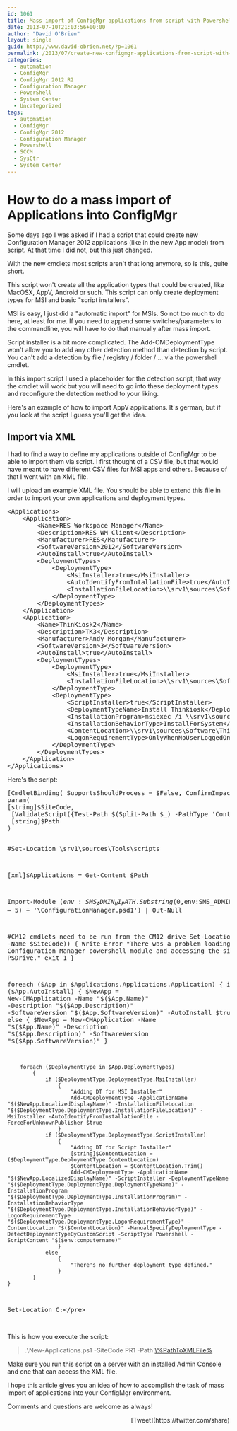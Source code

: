 ```yaml
---
id: 1061
title: Mass import of ConfigMgr applications from script with Powershell
date: 2013-07-10T21:03:56+00:00
author: "David O'Brien"
layout: single
guid: http://www.david-obrien.net/?p=1061
permalink: /2013/07/create-new-configmgr-applications-from-script-with-powershell/
categories:
  - automation
  - ConfigMgr
  - ConfigMgr 2012 R2
  - Configuration Manager
  - PowerShell
  - System Center
  - Uncategorized
tags:
  - automation
  - ConfigMgr
  - ConfigMgr 2012
  - Configuration Manager
  - Powershell
  - SCCM
  - SysCtr
  - System Center
---
```

# How to do a mass import of Applications into ConfigMgr

Some days ago I was asked if I had a script that could create new Configuration Manager 2012 applications (like in the new App model) from script. At that time I did not, but this just changed.

With the new cmdlets most scripts aren't that long anymore, so is this, quite short.

This script won't create all the application types that could be created, like MacOSX, AppV, Android or such. This script can only create deployment types for MSI and basic "script installers".

MSI is easy, I just did a "automatic import" for MSIs. So not too much to do here, at least for me. If you need to append some switches/parameters to the commandline, you will have to do that manually after mass import.

Script installer is a bit more complicated. The Add-CMDeploymentType won't allow you to add any other detection method than detection by script. You can't add a detection by file / registry / folder / ... via the powershell cmdlet.
  
In this import script I used a placeholder for the detection script, that way the cmdlet will work but you will need to go into these deployment types and reconfigure the detection method to your liking.

Here's an example of how to import AppV applications. It's german, but if you look at the script I guess you'll get the idea.

## Import via XML

I had to find a way to define my applications outside of ConfigMgr to be able to import them via script. I first thought of a CSV file, but that would have meant to have different CSV files for MSI apps and others. Because of that I went with an XML file.

I will upload an example XML file. You should be able to extend this file in order to import your own applications and deployment types.

<div class="wlWriterEditableSmartContent" id="scid:812469c5-0cb0-4c63-8c15-c81123a09de7:a0ae5ca4-ec9b-4320-9ac9-7b8460274f85" style="margin: 0px; padding: 0px; float: none; display: inline;">
  <pre class="xml:nogutter:nocontrols:collapse">&lt;Applications&gt;
	&lt;Application&gt;
		&lt;Name&gt;RES Workspace Manager&lt;/Name&gt;
		&lt;Description&gt;RES WM Client&lt;/Description&gt;
		&lt;Manufacturer&gt;RES&lt;/Manufacturer&gt;
		&lt;SoftwareVersion&gt;2012&lt;/SoftwareVersion&gt;
		&lt;AutoInstall&gt;true&lt;/AutoInstall&gt;
		&lt;DeploymentTypes&gt;
			&lt;DeploymentType&gt;
				&lt;MsiInstaller&gt;true&lt;/MsiInstaller&gt;
				&lt;AutoIdentifyFromIntallationFile&gt;true&lt;/AutoIdentifyFromIntallationFile&gt; --&gt;
				&lt;InstallationFileLocation&gt;\\srv1\sources\Software\RES\RES-WM-2012.msi&lt;/InstallationFileLocation&gt;
			&lt;/DeploymentType&gt;
		&lt;/DeploymentTypes&gt;
	&lt;/Application&gt;
	&lt;Application&gt;
		&lt;Name&gt;ThinKiosk2&lt;/Name&gt;
		&lt;Description&gt;TK3&lt;/Description&gt;
		&lt;Manufacturer&gt;Andy Morgan&lt;/Manufacturer&gt;
		&lt;SoftwareVersion&gt;3&lt;/SoftwareVersion&gt;
		&lt;AutoInstall&gt;true&lt;/AutoInstall&gt;
		&lt;DeploymentTypes&gt;
			&lt;DeploymentType&gt;
				&lt;MsiInstaller&gt;true&lt;/MsiInstaller&gt;
				&lt;InstallationFileLocation&gt;\\srv1\sources\Software\ThinKiosk\Kiosk-Installer.msi&lt;/InstallationFileLocation&gt;
			&lt;/DeploymentType&gt;
			&lt;DeploymentType&gt;
				&lt;ScriptInstaller&gt;true&lt;/ScriptInstaller&gt;
				&lt;DeploymentTypeName&gt;Install Thinkiosk&lt;/DeploymentTypeName&gt;
				&lt;InstallationProgram&gt;msiexec /i \\srv1\sources\Software\ThinKiosk\Kiosk-Installer.msi /qn&lt;/InstallationProgram&gt;
				&lt;InstallationBehaviorType&gt;InstallForSystem&lt;/InstallationBehaviorType&gt;   &lt;!-- InstallForSystem; InstallForUser; InstallForSystemIfResourceIsDeviceOtherwiseInstallForUser --&gt;
				&lt;ContentLocation&gt;\\srv1\sources\Software\ThinKiosk\&lt;/ContentLocation&gt;
				&lt;LogonRequirementType&gt;OnlyWhenNoUserLoggedOn&lt;/LogonRequirementType&gt;     &lt;!-- OnlyWhenNoUserLoggedOn; OnlyWhenUserLoggedOn; WhereOrNotUserLoggedOn --&gt;
			&lt;/DeploymentType&gt;
		&lt;/DeploymentTypes&gt;
	&lt;/Application&gt;
&lt;/Applications&gt;</pre>
</div>

Here's the script:

<div class="wlWriterEditableSmartContent" id="scid:812469c5-0cb0-4c63-8c15-c81123a09de7:1ba02734-512d-40ed-bd26-ef12dc4b8900" style="margin: 0px; padding: 0px; float: none; display: inline;">
  <pre class="vb">[CmdletBinding( SupportsShouldProcess = $False, ConfirmImpact = "None", DefaultParameterSetName = "" ) ]
param(
[string]$SiteCode,
 [ValidateScript({Test-Path $(Split-Path $_) -PathType 'Container'})] 
 [string]$Path
)

#Set-Location \\srv1\sources\Tools\scripts

[xml]$Applications = Get-Content $Path

Import-Module ($env:SMS_ADMIN_UI_PATH.Substring(0,$env:SMS_ADMIN_UI_PATH.Length – 5) + '\ConfigurationManager.psd1') | Out-Null

#CM12 cmdlets need to be run from the CM12 drive
Set-Location "$($SiteCode):" | Out-Null
if (-not (Get-PSDrive -Name $SiteCode))
    {
        Write-Error "There was a problem loading the Configuration Manager powershell module and accessing the site's PSDrive."
        exit 1
    }

foreach ($App in $Applications.Applications.Application)
    {
        if ($App.AutoInstall)
            {
                $NewApp = New-CMApplication -Name "$($App.Name)" -Description "$($App.Description)" -SoftwareVersion "$($App.SoftwareVersion)" -AutoInstall $true
            }
        else
            {
                $NewApp = New-CMApplication -Name "$($App.Name)" -Description "$($App.Description)" -SoftwareVersion "$($App.SoftwareVersion)"
            }

        foreach ($DeploymentType in $App.DeploymentTypes)
            {      
                if ($DeploymentType.DeploymentType.MsiInstaller)
                    {
                        "Adding DT for MSI Installer"
                        Add-CMDeploymentType -ApplicationName "$($NewApp.LocalizedDisplayName)" -InstallationFileLocation "$($DeploymentType.DeploymentType.InstallationFileLocation)" -MsiInstaller -AutoIdentifyFromInstallationFile -ForceForUnknownPublisher $true
                    }
                if ($DeploymentType.DeploymentType.ScriptInstaller)
                    {
                        "Adding DT for Script Installer"
                        [string]$ContentLocation = ($DeploymentType.DeploymentType.ContentLocation)
                        $ContentLocation = $ContentLocation.Trim()
                        Add-CMDeploymentType -ApplicationName "$($NewApp.LocalizedDisplayName)" -ScriptInstaller -DeploymentTypeName "$($DeploymentType.DeploymentType.DeploymentTypeName)" -InstallationProgram "$($DeploymentType.DeploymentType.InstallationProgram)" -InstallationBehaviorType "$($DeploymentType.DeploymentType.InstallationBehaviorType)" -LogonRequirementType "$($DeploymentType.DeploymentType.LogonRequirementType)" -ContentLocation "$($ContentLocation)" -ManualSpecifyDeploymentType -DetectDeploymentTypeByCustomScript -ScriptType Powershell -ScriptContent "$($env:computername)"
                    }
                else
                    {
                        "There's no further deployment type defined."
                    }
            }
    }

Set-Location C:\</pre>
</div>

This is how you execute the script:

> .\New-Applications.ps1 -SiteCode PR1 -Path [\\%PathToXMLFile%](file://%25pathtoxmlfile%25/)

Make sure you run this script on a server with an installed Admin Console and one that can access the XML file.

I hope this article gives you an idea of how to accomplish the task of mass import of applications into your ConfigMgr environment.

Comments and questions are welcome as always! 

<div style="float: right; margin-left: 10px;">
  [Tweet](https://twitter.com/share)
</div>


